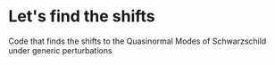 # Let's find the shifts

Code that finds the shifts to the Quasinormal Modes of Schwarzschild under generic perturbations
